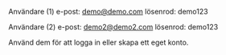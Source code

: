 Användare (1)
e-post: demo@demo.com
lösenrod: demo123

Användare (2)
e-post: demo2@demo2.com
lösenrod: demo123

Använd dem för att logga in eller skapa ett eget konto.
